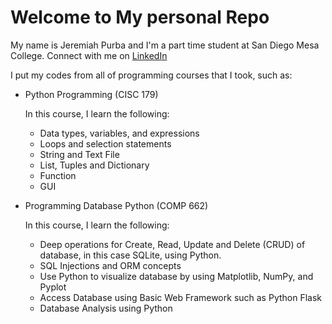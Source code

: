 # Welcome to My personal Repo
My name is Jeremiah Purba and I'm a part time student at San Diego Mesa College. Connect with me on [LinkedIn](https://www.linkedin.com/in/jeremiah-purba-a429462a7/) 

I put my codes from all of programming courses that I took, such as:
* Python Programming (CISC 179)
  
  In this course, I learn the following:
  * Data types, variables, and expressions
  * Loops and selection statements 
  * String and Text File
  * List, Tuples and Dictionary
  * Function
  * GUI
    
* Programming Database Python (COMP 662)
  
  In this course, I learn the following:
  * Deep operations for Create, Read, Update and Delete (CRUD) of database, in this case SQLite, using Python.
  * SQL Injections and ORM concepts
  * Use Python to visualize database by using Matplotlib, NumPy, and Pyplot
  * Access Database using Basic Web Framework such as Python Flask
  * Database Analysis using Python

